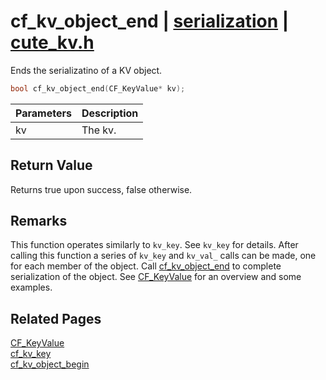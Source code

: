 # cf_kv_object_end | [serialization](https://github.com/RandyGaul/cute_framework/blob/master/docs/serialization_readme.md) | [cute_kv.h](https://github.com/RandyGaul/cute_framework/blob/master/include/cute_kv.h)

Ends the serializatino of a KV object.

```cpp
bool cf_kv_object_end(CF_KeyValue* kv);
```

Parameters | Description
--- | ---
kv | The kv.

## Return Value

Returns true upon success, false otherwise.

## Remarks

This function operates similarly to `kv_key`. See `kv_key` for details. After calling this function a series of `kv_key` and
`kv_val_` calls can be made, one for each member of the object. Call [cf_kv_object_end](https://github.com/RandyGaul/cute_framework/blob/master/docs/serialization/cf_kv_object_end.md) to complete serialization of the object.
See [CF_KeyValue](https://github.com/RandyGaul/cute_framework/blob/master/docs/serialization/cf_keyvalue.md) for an overview and some examples.

## Related Pages

[CF_KeyValue](https://github.com/RandyGaul/cute_framework/blob/master/docs/serialization/cf_keyvalue.md)  
[cf_kv_key](https://github.com/RandyGaul/cute_framework/blob/master/docs/serialization/cf_kv_key.md)  
[cf_kv_object_begin](https://github.com/RandyGaul/cute_framework/blob/master/docs/serialization/cf_kv_object_begin.md)  
